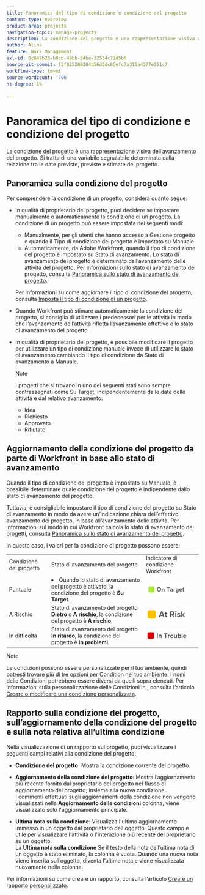 ```yaml
---
title: Panoramica del tipo di condizione e condizione del progetto
content-type: overview
product-area: projects
navigation-topic: manage-projects
description: La condizione del progetto è una rappresentazione visiva dell’avanzamento del progetto. Si tratta di una variabile segnalabile determinata dalla relazione tra le date previste, previste e stimate del progetto.
author: Alina
feature: Work Management
exl-id: 0c847b26-b0cb-49bb-84be-32534c72d5b6
source-git-commit: f2f825280204b56d2dc85efc7a315a4377e551c7
workflow-type: tm+mt
source-wordcount: '706'
ht-degree: 1%

---
```


# Panoramica del tipo di condizione e condizione del progetto

La condizione del progetto è una rappresentazione visiva dell’avanzamento del progetto. Si tratta di una variabile segnalabile determinata dalla relazione tra le date previste, previste e stimate del progetto.

## Panoramica sulla condizione del progetto

Per comprendere la condizione di un progetto, considera quanto segue:

* In qualità di proprietario del progetto, puoi decidere se impostare manualmente o automaticamente la condizione di un progetto. La condizione di un progetto può essere impostata nei seguenti modi:

   * Manualmente, per gli utenti che hanno accesso a Gestione progetto e quando il Tipo di condizione del progetto è impostato su Manuale.
   * Automaticamente, da Adobe Workfront, quando il tipo di condizione del progetto è impostato su Stato di avanzamento. Lo stato di avanzamento del progetto è determinato dall’avanzamento delle attività del progetto. Per informazioni sullo stato di avanzamento del progetto, consulta [Panoramica sullo stato di avanzamento del progetto](../../../manage-work/projects/planning-a-project/project-progress-status.md).

   Per informazioni su come aggiornare il tipo di condizione del progetto, consulta [Imposta il tipo di condizione di un progetto](../../../manage-work/projects/manage-projects/set-condition-type-for-project.md).

* Quando Workfront può stimare automaticamente la condizione del progetto, si consiglia di utilizzare i predecessori per le attività in modo che l’avanzamento dell’attività rifletta l’avanzamento effettivo e lo stato di avanzamento del progetto.
* In qualità di proprietario del progetto, è possibile modificare il progetto per utilizzare un tipo di condizione manuale invece di utilizzare lo stato di avanzamento cambiando il tipo di condizione da Stato di avanzamento a Manuale.

   >[!NOTE]
   >
   >I progetti che si trovano in uno dei seguenti stati sono sempre contrassegnati come Su Target, indipendentemente dalle date delle attività e dal relativo avanzamento:
   >
   >* Idea
   >* Richiesto
   >* Approvato
   >* Rifiutato


<!--
<div data-mc-conditions="QuicksilverOrClassic.Draft mode">
<h2>Set the Condition Type for a project</h2>
<p data-mc-conditions="QuicksilverOrClassic.Draft mode">(NOTE: drafted here and moved it to a separate article: /Content/Manage work/Projects/Manage projects/set-condition-type-for-project.htm)</p>
<ol>
<li value="1">Go to the project for which you want to update the Condition Type. </li>
<li value="2"> <p>  Click the <strong>More</strong> menu <img src="assets/qs-more-menu.png"> to the right of the project name, then click <strong>Edit</strong>.  <br> </p> </li>
<li value="3">In the <strong>Condition Type</strong> field, choose one of the following:
<ul>
<li><p><strong>Manual:</strong> The project owner sets the Condition on the project manually.</p><p data-mc-conditions="QuicksilverOrClassic.Quicksilver">In this case, the project owner can update the Condition of the project in the project header, or the Project Details section. </p></li>
<li><p><strong>Progress Status:</strong> Workfront sets the Condition based on the Progress Status of the project. <br></p></li>
</ul></li>
<li value="4">Click <strong>Save Changes</strong>. </li>
</ol>
</div>
-->

## Aggiornamento della condizione del progetto da parte di Workfront in base allo stato di avanzamento

Quando il tipo di condizione del progetto è impostato su Manuale, è possibile determinare quale condizione del progetto è indipendente dallo stato di avanzamento del progetto.

Tuttavia, è consigliabile impostare il tipo di condizione del progetto su Stato di avanzamento in modo da avere un’indicazione chiara dell’effettivo avanzamento del progetto, in base all’avanzamento delle attività. Per informazioni sul modo in cui Workfront calcola lo stato di avanzamento dei progetti, consulta [Panoramica sullo stato di avanzamento del progetto](../../../manage-work/projects/planning-a-project/project-progress-status.md).

In questo caso, i valori per la condizione di progetto possono essere:

<table style="table-layout:auto"> 
 <col> 
 <col> 
 <col> 
 <col> 
 <tbody> 
  <tr> 
   <td>Condizione del progetto</td> 
   <td>Stato di avanzamento del progetto</td> 
   <td>Indicatore di condizione Workfront</td> 
   <td> </td> 
  </tr> 
  <tr> 
   <td>Puntuale</td> 
   <td> <li>Quando lo stato di avanzamento del progetto è attivato, la condizione del progetto è <strong>Su Target</strong>.</li> </td> 
   <td> <img src="assets/on-target-condition-icon.png"> </td> 
   <td> </td> 
  </tr> 
  <tr> 
   <td>A Rischio</td> 
   <td>Stato di avanzamento del progetto <strong>Dietro</strong> o <strong>A rischio</strong>, la condizione del progetto è <strong>A rischio</strong>.</td> 
   <td> <img src="assets/at-risk-project-condition-icon.png"> </td> 
   <td> </td> 
  </tr> 
  <tr> 
   <td>In difficoltà</td> 
   <td>Stato di avanzamento del progetto <strong>In ritardo</strong>, la condizione del progetto è <strong>In problemi</strong>. </td> 
   <td> <img src="assets/in-trouble-project-condition-icon.png"> </td> 
   <td> </td> 
  </tr> 
 </tbody> 
</table>

>[!NOTE]
>
>Le condizioni possono essere personalizzate per il tuo ambiente, quindi potresti trovare più di tre opzioni per Condition nel tuo ambiente. I nomi delle Condizioni potrebbero essere diversi da quelli sopra elencati. Per informazioni sulla personalizzazione delle Condizioni in , consulta l’articolo [Creare o modificare una condizione personalizzata](../../../administration-and-setup/customize-workfront/create-manage-custom-conditions/create-edit-custom-conditions.md).

## Rapporto sulla condizione del progetto, sull’aggiornamento della condizione del progetto e sulla nota relativa all’ultima condizione

Nella visualizzazione di un rapporto sul progetto, puoi visualizzare i seguenti campi relativi alla condizione del progetto:

* **Condizione del progetto:** Mostra la condizione corrente del progetto.
* **Aggiornamento della condizione del progetto**: Mostra l’aggiornamento più recente fornito dal proprietario del progetto nel flusso di aggiornamento del progetto, insieme alla nuova condizione .\
   I commenti effettuati sugli aggiornamenti della condizione non vengono visualizzati nella **Aggiornamento delle condizioni** colonna; viene visualizzato solo l&#39;aggiornamento principale.

* **Ultima nota sulla condizione**: Visualizza l&#39;ultimo aggiornamento immesso in un oggetto dal proprietario dell&#39;oggetto. Questo campo è utile per visualizzare l&#39;attività o l&#39;interazione più recente del proprietario su un oggetto.\
   La **Ultima nota sulla condizione** Se il testo della nota dell’ultima nota di un oggetto è stato eliminato, la colonna è vuota. Quando una nuova nota viene inserita sull’oggetto, diventa l’ultima nota e viene visualizzata nuovamente nella colonna.

Per informazioni su come creare un rapporto, consulta l’articolo [Creare un rapporto personalizzato](../../../reports-and-dashboards/reports/creating-and-managing-reports/create-custom-report.md).
